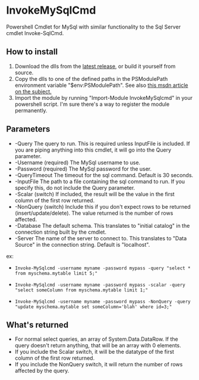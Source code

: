 InvokeMySqlCmd
==============

Powershell Cmdlet for MySql with similar functionality to the Sql Server cmdlet Invoke-SqlCmd.

## How to install
1. Download the dlls from the [latest release](https://github.com/ctigeek/InvokeMySqlCmd/releases/), or build it yourself from source.
2. Copy the dlls to one of the defined paths in the PSModulePath environment variable "$env:PSModulePath".
	See also [this msdn article on the subject.](http://msdn.microsoft.com/en-us/library/dd878350)
3. Import the module by running "Import-Module InvokeMySqlcmd" in your powershell script. I'm sure there's a way to register the module permanently.

## Parameters

* -Query  The query to run. This is required unless InputFile is included. If you are piping anything into this cmdlet, it will go into the Query parameter.
* -Username (required) The MySql username to use.
* -Password (required) The MySql password for the user.
* -QueryTimeout The timeout for the sql command. Default is 30 seconds.
* -InputFile The path to a file containing the sql command to run. If you specify this, do not include the Query parameter.
* -Scalar (switch) If included, the result will be the value in the first column of the first row returned.
* -NonQuery (switch) Include this if you don't expect rows to be returned (insert/update/delete). The value returned is the number of rows affected.
* -Database The default schema. This translates to "initial catalog" in the connection string built by the cmdlet.
* -Server The name of the server to connect to. This translates to "Data Source" in the connection string. Default is "localhost".

ex:
* `Invoke-MySqlcmd -username myname -password mypass -query "select * from myschema.mytable limit 5;"`

* `Invoke-MySqlcmd -username myname -password mypass -scalar -query "select someColumn from myschema.mytable limit 1;"`

* `Invoke-MySqlcmd -username myname -password mypass -NonQuery -query "update myschema.mytable set someColumn='blah' where id=3;"`

	
## What's returned
* For normal select queries, an array of System.Data.DataRow. If the query doesn't return anything, that will be an array with 0 elements.
* If you include the Scalar switch, it will be the datatype of the first column of the first row returned.
* If you include the NonQuery switch, it will return the number of rows affected by the query.
